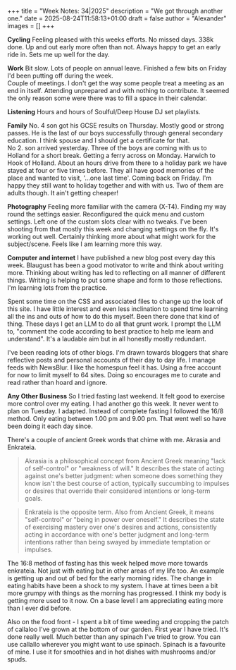 +++
title = "Week Notes: 34|2025"
description = "We got through another one."
date = 2025-08-24T11:58:13+01:00
draft = false
author = "Alexander"
images = []
+++

**Cycling**
Feeling pleased with this weeks efforts. No missed days. 338k done. Up and out early more often than not. Always happy to get an early ride in. Sets me up well for the day. 

**Work**
Bit slow. Lots of people on annual leave. Finished a few bits on Friday I'd been putting off during the week.\
Couple of meetings. I don't get the way some people treat a meeting as an end in itself. Attending unprepared and with nothing to contribute.  It seemed the only reason some were there was to fill a space in their calendar.

**Listening**
Hours and hours of Soulful/Deep House DJ set playlists. 

**Family**
No. 4 son got his GCSE results on Thursday. Mostly good or strong passes. He is the last of our boys successfully through general secondary education. I think spouse and I should get a certificate for that.\
No 2. son arrived  yesterday. Three of the boys are coming with us to Holland for a short break. Getting a ferry across on Monday. Harwich to Hook of Holland. About an hours drive from there to a holiday park we have stayed at four or five times before. They all have good memories of the place and wanted to visit, '...one last time'. Coming back on Friday.  I'm happy they still want to holiday together and with with us. Two of them are adults though. It ain't getting cheaper!

**Photography**
Feeling more familiar with the camera (X-T4). Finding my way round the settings easier. Reconfigured the quick menu and custom settings. Left one of the custom slots clear with no tweaks. I've been shooting from that mostly this week and changing settings on the fly. It's working out well. Certainly thinking more about what might work for the subject/scene. Feels like I am learning more this way. 

**Computer and internet**
I have published a new blog post every day this week. Blaugust has been a good motivator to write and think about writing more. Thinking about writing has led to reflecting on all manner of different things. Writing is helping to put some shape and form to those reflections. I'm learning lots from the practice. 

Spent some time on the CSS and associated files to change up the look of this site. I have little interest and even less inclination to spend time learning all the ins and outs of how to do this myself. Been there done that kind of thing. These days I get an LLM to do all that grunt work. I prompt the LLM to, "comment the code according to best practice to help me learn and understand". It's a laudable aim but in all honestly mostly redundant.

I've been reading lots of other blogs. I'm drawn towards bloggers that share reflective posts and personal accounts of their day to day life. I manage feeds with NewsBlur. I like the homespun feel it has. Using a free account for now to limit myself to 64 sites. Doing so encourages me to curate and read rather than hoard and ignore.  

**Any Other Business**
So I tried fasting last weekend. It felt good to exercise more control over my eating. I had another go this week. It never went to plan on Tuesday. I adapted. Instead of complete fasting I followed the 16/8 method. Only eating between 1.00 pm and 9.00 pm. That went well so have been doing it each day since.

There's a couple of ancient Greek words that chime with me. Akrasia and Enkrateia.

> Akrasia is a philosophical concept from Ancient Greek meaning "lack of self-control" or "weakness of will." It describes the state of acting against one's better judgment: when someone does something they know isn't the best course of action, typically succumbing to impulses or desires that override their considered intentions or long-term goals. 

> Enkrateia is the opposite term. Also from Ancient Greek, it means "self-control" or "being in power over oneself." It describes the state of exercising mastery over one's desires and actions, consistently acting in accordance with one's better judgment and long-term intentions rather than being swayed by immediate temptation or impulses.

The 16:8 method of fasting has this week helped move more towards enkrateia. Not just with eating but in other areas of my life too. An example is getting up and out of bed for the early morning rides. The change in eating habits have been a shock to my system. I have at times been a bit more grumpy with things as the morning has progressed. I think my body is getting more used to it now. On a base level I am appreciating eating more than I ever did before. 

Also on the food front - I spent a bit of time weeding and cropping the patch of callaloo I've grown at the bottom of our garden. First year I have tried. It's done really well. Much better than any spinach I've tried to grow. You can use callallo wherever you might want to use spinach. Spinach is a favourite of mine. I use it for smoothies and in hot dishes with mushrooms and/or spuds. 
